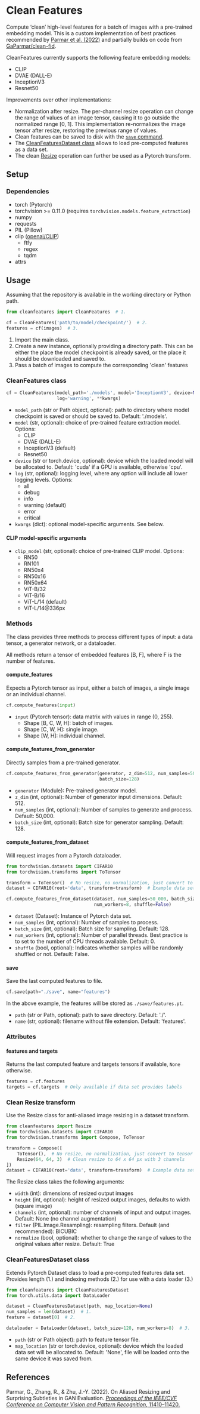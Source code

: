 # Clean Features

Compute ‘clean’ high-level features for a batch of images with a pre-trained embedding model.
This is a custom implementation of best practices recommended by [Parmar et al. (2022)](https://openaccess.thecvf.com/content/CVPR2022/html/Parmar_On_Aliased_Resizing_and_Surprising_Subtleties_in_GAN_Evaluation_CVPR_2022_paper.html) and partially builds on code from [GaParmar/clean-fid](https://github.com/GaParmar/clean-fid).

CleanFeatures currently supports the following feature embedding models:

- CLIP
- DVAE (DALL-E)
- InceptionV3
- Resnet50

Improvements over other implementations:

- Normalization after resize. The per-channel resize operation can change the range of values of an image tensor, causing it to go outside the normalized range [0, 1]. This implementation re-normalizes the image tensor after resize, restoring the previous range of values.
- Clean features can be saved to disk with the [`save` command](#save). 
- The [CleanFeaturesDataset class](#cleanfeaturesdataset-class) allows to load pre-computed features as a data set. 
- The clean [Resize](#clean-resize-transform) operation can further be used as a Pytorch transform.

## Setup

### Dependencies

- torch (Pytorch)
- torchvision >= 0.11.0 (requires `torchvision.models.feature_extraction`)
- numpy
- requests
- PIL (Pillow)
- clip ([openai/CLIP](https://github.com/openai/CLIP))
  - ftfy
  - regex
  - tqdm
- attrs

## Usage

Assuming that the repository is available in the working directory or Python path.

```python
from cleanfeatures import CleanFeatures  # 1.

cf = CleanFeatures('path/to/model/checkpoint/')  # 2.
features = cf(images)  # 3.
```

1. Import the main class.
2. Create a new instance, optionally providing a directory path. This can be either the place the model checkpoint is already saved, or the place it should be downloaded and saved to.
3. Pass a batch of images to compute the corresponding 'clean' features

### CleanFeatures class

```python
cf = CleanFeatures(model_path='./models', model='InceptionV3', device=None,
                   log='warning', **kwargs)
```

- `model_path` (str or Path object, optional): path to directory where model checkpoint is saved or should be saved to. Default: './models'.
- `model` (str, optional): choice of pre-trained feature extraction model. Options:
  - CLIP
  - DVAE (DALL-E)
  - InceptionV3 (default)
  - Resnet50
- `device` (str or torch.device, optional): device which the loaded model will be allocated to. Default: 'cuda' if a GPU is available, otherwise 'cpu'.
- `log` (str, optional): logging level, where any option will include all lower logging levels. Options:
  - all
  - debug
  - info
  - warning (default)
  - error
  - critical
- `kwargs` (dict): optional model-specific arguments. See below.

#### CLIP model-specific arguments

- `clip_model` (str, optional): choice of pre-trained CLIP model. Options:
  - RN50
  - RN101
  - RN50x4
  - RN50x16
  - RN50x64
  - ViT-B/32
  - ViT-B/16
  - ViT-L/14 (default)
  - ViT-L/14@336px

### Methods

The class provides three methods to process different types of input: a data tensor, a generator network, or a dataloader.

All methods return a tensor of embedded features [B, F], where F is the number of features.

#### compute_features

Expects a Pytorch tensor as input, either a batch of images, a single image or an individual channel.

```python
cf.compute_features(input)
```

- `input` (Pytorch tensor): data matrix with values in range (0, 255).
  - Shape [B, C, W, H]: batch of images.
  - Shape [C, W, H]: single image.
  - Shape [W, H]: individual channel.

#### compute_features_from_generator

Directly samples from a pre-trained generator.

```python
cf.compute_features_from_generator(generator, z_dim=512, num_samples=50_000,
                                   batch_size=128)
```

- `generator` (Module): Pre-trained generator model.
- `z_dim` (int, optional): Number of generator input dimensions. Default: 512.
- `num_samples` (int, optional): Number of samples to generate and process. Default: 50,000.
- `batch_size` (int, optional): Batch size for generator sampling. Default: 128.

#### compute_features_from_dataset

Will request images from a Pytorch dataloader.

```python
from torchvision.datasets import CIFAR10
from torchvision.transforms import ToTensor

transform = ToTensor()  # No resize, no normalization, just convert to tensor
dataset = CIFAR10(root='data', transform=transform)  # Example data set

cf.compute_features_from_dataset(dataset, num_samples=50_000, batch_size=128,
                                 num_workers=8, shuffle=False)
```

- `dataset` (Dataset): Instance of Pytorch data set.
- `num_samples` (int, optional): Number of samples to process.
- `batch_size` (int, optional): Batch size for sampling. Default: 128.
- `num_workers` (int, optional): Number of parallel threads. Best practice is to set to the number of CPU threads available. Default: 0.
- `shuffle` (bool, optional): Indicates whether samples will be randomly shuffled or not. Default: False.

#### save

Save the last computed features to file.

```python
cf.save(path="./save", name="features")
```
In the above example, the features will be stored as `./save/features.pt`.

- `path` (str or Path, optional): path to save directory. Default: './'.
- `name` (str, optional): filename without file extension. Default: 'features'.

### Attributes

#### features and targets

Returns the last computed feature and targets tensors if available, `None` otherwise.

```python
features = cf.features
targets = cf.targets  # Only available if data set provides labels
```

### Clean Resize transform

Use the Resize class for anti-aliased image resizing in a dataset transform.

```python
from cleanfeatures import Resize
from torchvision.datasets import CIFAR10
from torchvision.transforms import Compose, ToTensor

transform = Compose([
    ToTensor(),  # No resize, no normalization, just convert to tensor
    Resize(64, 64, 3)  # Clean resize to 64 x 64 px with 3 channels
])
dataset = CIFAR10(root='data', transform=transform)  # Example data set
```

The Resize class takes the following arguments:

- `width` (int): dimensions of resized output images
- `height` (int, optional): height of resized output images, defaults to width (square image)
- `channels` (int, optional): number of channels of input and output images. Default: None (no channel augmentation)
- `filter` (PIL.Image.Resampling): resampling filters. Default (and recommended): BICUBIC
- `normalize` (bool, optional): whether to change the range of values to the original values after resize. Default: True

### CleanFeaturesDataset class

Extends Pytorch Dataset class to load a pre-computed features data set.
Provides length (1.) and indexing methods (2.) for use with a data loader (3.)

```python
from cleanfeatures import CleanFeaturesDataset
from torch.utils.data import DataLoader

dataset = CleanFeaturesDataset(path, map_location=None)
num_samples = len(dataset)  # 1.
feature = dataset[0]  # 2.

dataloader = DataLoader(dataset, batch_size=128, num_workers=8)  # 3.
```

- `path` (str or Path object): path to feature tensor file.
- `map_location` (str or torch.device, optional): device which the loaded data set will be allocated to. Default: 'None', file will be loaded onto the same device it was saved from.

## References

Parmar, G., Zhang, R., & Zhu, J.-Y. (2022). On Aliased Resizing and Surprising Subtleties in GAN Evaluation. [*Proceedings of the IEEE/CVF Conference on Computer Vision and Pattern Recognition*, 11410–11420.](https://openaccess.thecvf.com/content/CVPR2022/html/Parmar_On_Aliased_Resizing_and_Surprising_Subtleties_in_GAN_Evaluation_CVPR_2022_paper.html)
